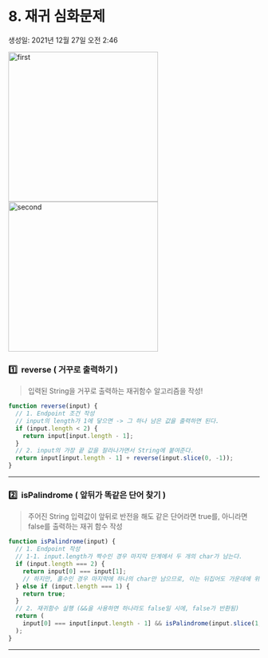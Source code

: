 # 8. 재귀 심화문제

생성일: 2021년 12월 27일 오전 2:46

<img src="https://user-images.githubusercontent.com/67448481/147418306-27c9aae4-542c-4548-b35d-b196257c9d3e.png" alt="first" width=300/>
<img src="https://user-images.githubusercontent.com/67448481/147418326-60503321-8ee7-4cbc-b82a-4ae5be7a0260.png" alt="second" width=300/>

### 1️⃣  reverse ( 거꾸로 출력하기 )

> 입력된 String을 거꾸로 출력하는 재귀함수 알고리즘을 작성!

```jsx
function reverse(input) {
  // 1. Endpoint 조건 작성
  // input의 length가 1에 닿으면 -> 그 하나 남은 값을 출력하면 된다.
  if (input.length < 2) {
    return input[input.length - 1];
  }
  // 2. input의 가장 끝 값을 잘라나가면서 String에 붙여준다.
  return input[input.length - 1] + reverse(input.slice(0, -1));
}
```

---

### 2️⃣  isPalindrome ( 앞뒤가 똑같은 단어 찾기 )

> 주어진 String 입력값이 앞뒤로 반전을 해도 같은 단어라면 true를, 아니라면 false를 출력하는 재귀 함수 작성

```jsx
function isPalindrome(input) {
  // 1. Endpoint 작성
  // 1-1. input.length가 짝수인 경우 마지막 단계에서 두 개의 char가 남는다.
  if (input.length === 2) {
    return input[0] === input[1];
    // 하지만, 홀수인 경우 마지막에 하나의 char만 남으므로, 이는 뒤집어도 가운데에 위치하기에 true를 반환해주면 된다.
  } else if (input.length === 1) {
    return true;
  }
  // 2. 재귀함수 실행 (&&을 사용하면 하나라도 false일 시에, false가 반환됨)
  return (
    input[0] === input[input.length - 1] && isPalindrome(input.slice(1, -1))
  );
}
```

---

